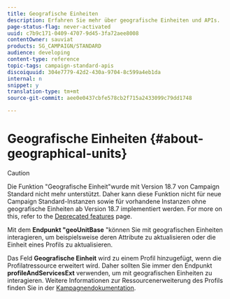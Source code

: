```yaml
---
title: Geografische Einheiten
description: Erfahren Sie mehr über geografische Einheiten und APIs.
page-status-flag: never-activated
uuid: c7b9c171-0409-4707-9d45-3fa72aee8008
contentOwner: sauviat
products: SG_CAMPAIGN/STANDARD
audience: developing
content-type: reference
topic-tags: campaign-standard-apis
discoiquuid: 304e7779-42d2-430a-9704-8c599a4eb1da
internal: n
snippet: y
translation-type: tm+mt
source-git-commit: aee0e0437cbfe578cb2f715a2433099c79dd1748

---
```



# Geografische Einheiten {#about-geographical-units}

>[!CAUTION]
>
>Die Funktion "Geografische Einheit"wurde mit Version 18.7 von Campaign Standard nicht mehr unterstützt.
Daher kann diese Funktion nicht für neue Campaign Standard-Instanzen sowie für vorhandene Instanzen ohne geografische Einheiten ab Version 18.7 implementiert werden.
For more on this, refer to the <a href="https://helpx.adobe.com/campaign/kb/acs-deprecated-and-removed-features.html">Deprecated features</a> page.

Mit dem **Endpunkt "geoUnitBase** "können Sie mit geografischen Einheiten interagieren, um beispielsweise deren Attribute zu aktualisieren oder die Einheit eines Profils zu aktualisieren.

Das Feld **Geografische Einheit** wird zu einem Profil hinzugefügt, wenn die Profilatressource erweitert wird. Daher sollten Sie immer den Endpunkt **profileAndServicesExt** verwenden, um mit geografischen Einheiten zu interagieren. Weitere Informationen zur Ressourcenerweiterung des Profils finden Sie in der [Kampagnendokumentation](https://helpx.adobe.com/campaign/standard/administration/using/organizational-units.html#partitioning-profiles).
